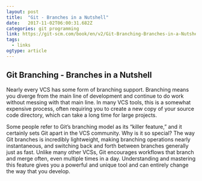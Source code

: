 ```yaml
---
layout: post 
title:  "Git - Branches in a Nutshell" 
date:   2017-11-02T06:00:31.682Z 
categories: git programming 
link: https://git-scm.com/book/en/v2/Git-Branching-Branches-in-a-Nutshell 
tags:
  - links
ogtype: article 
---
```


## Git Branching - Branches in a Nutshell

Nearly every VCS has some form of branching support. Branching means you diverge from the main line of development and continue to do work without messing with that main line. In many VCS tools, this is a somewhat expensive process, often requiring you to create a new copy of your source code directory, which can take a long time for large projects.

Some people refer to Git’s branching model as its “killer feature,” and it certainly sets Git apart in the VCS community. Why is it so special? The way Git branches is incredibly lightweight, making branching operations nearly instantaneous, and switching back and forth between branches generally just as fast. Unlike many other VCSs, Git encourages workflows that branch and merge often, even multiple times in a day. Understanding and mastering this feature gives you a powerful and unique tool and can entirely change the way that you develop.